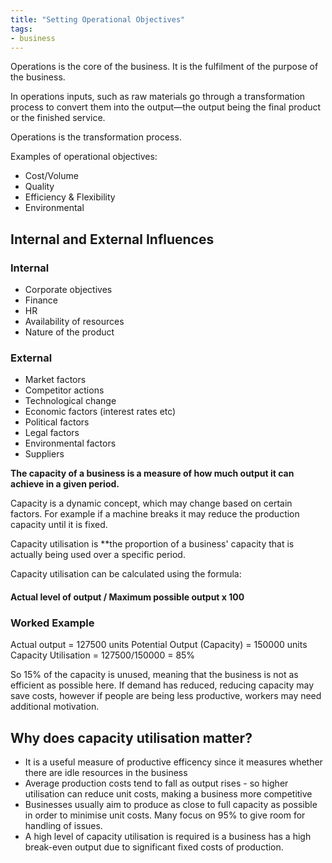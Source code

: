 ```yaml
---
title: "Setting Operational Objectives"
tags:
- business
---
```


Operations is the core of the business. It is the fulfilment of the purpose of the business.

In operations inputs, such as raw materials go through a transformation process to convert them into the output—the output being the final product or the finished service.

Operations is the transformation process.

Examples of operational objectives:

- Cost/Volume
- Quality
- Efficiency & Flexibility
- Environmental

## Internal and External Influences

### Internal
- Corporate objectives
- Finance 
- HR
- Availability of resources
- Nature of the product

### External
- Market factors
- Competitor actions
- Technological change
- Economic factors (interest rates etc)
- Political factors
- Legal factors
- Environmental factors
- Suppliers


**The capacity of a business is a measure of how much output it can achieve in a given period.**


Capacity is a dynamic concept, which may change based on certain factors. For example if a machine breaks it may reduce the production capacity until it is fixed.


Capacity utilisation is **the proportion of a business' capacity that is actually being used over a specific period.

Capacity utilisation can be calculated using the formula:

#### Actual level of output / Maximum possible output x 100

### Worked Example

Actual output = 127500 units
Potential Output (Capacity) = 150000 units
Capacity Utilisation = 127500/150000 = 85%

So 15% of the capacity is unused, meaning that the business is not as efficient as possible here. If demand has reduced, reducing capacity may save costs, however if people are being less productive, workers may need additional motivation.

## Why does capacity utilisation matter?

- It is a useful measure of productive efficency since it measures whether there are idle resources in the business
- Average production costs tend to fall as output rises - so higher utilisation can reduce unit costs, making a business more competitive
- Businesses usually aim to produce as close to full capacity as possible in order to minimise unit costs. Many focus on 95% to give room for handling of issues.
- A high level of capacity utilisation is required is a business has a high break-even output due to significant fixed costs of production.


‎‎
